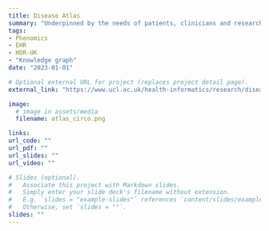 ```yaml
---
title: Disease Atlas
summary: "Underpinned by the needs of patients, clinicians and researchers, the Disease Atlas is an ambitious project involving the generation of a systematic, data-driven knowledge across all common and rare diseases. Using newly available nationwide data on 56 million people the Atlas is generating novel comparative insights of the health needs of patients, the care provided, and the research that is carried out."
tags:
- Phenomics
- EHR
- HDR-UK
- "Knowledge graph"
date: "2023-01-01"

# Optional external URL for project (replaces project detail page).
external_link: "https://www.ucl.ac.uk/health-informatics/research/disease-atlas"

image:
  # image in assets/media
  filename: atlas_circo.png

links:
url_code: ""
url_pdf: ""
url_slides: ""
url_video: ""

# Slides (optional).
#   Associate this project with Markdown slides.
#   Simply enter your slide deck's filename without extension.
#   E.g. `slides = "example-slides"` references `content/slides/example-slides.md`.
#   Otherwise, set `slides = ""`.
slides: ""
---
```



